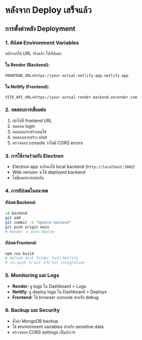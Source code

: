 # หลังจาก Deploy เสร็จแล้ว

## การตั้งค่าหลัง Deployment

### 1. อัปเดต Environment Variables
หลังจากได้ URL จริงแล้ว ให้อัปเดต:

#### ใน Render (Backend):
```
FRONTEND_URL=https://your-actual-netlify-app.netlify.app
```

#### ใน Netlify (Frontend):
```
VITE_API_URL=https://your-actual-render-backend.onrender.com
```

### 2. ทดสอบการเชื่อมต่อ
1. เข้าไปที่ frontend URL
2. ทดสอบ login
3. ทดสอบการสร้างคนไข้
4. ทดสอบการสร้าง visit
5. ตรวจสอบ console ว่าไม่มี CORS errors

### 3. การใช้งานร่วมกับ Electron
- Electron app จะยังคงใช้ local backend (`http://localhost:3002`)
- Web version จะใช้ deployed backend
- ไม่มีผลกระทบต่อกัน

### 4. การอัปเดตในอนาคต

#### อัปเดต Backend:
```bash
cd backend
git add .
git commit -m "Update backend"
git push origin main
# Render จะ auto-deploy
```

#### อัปเดต Frontend:
```bash
npm run build
# Upload dist folder ใหม่ไป Netlify
# หรือ push ไป Git ถ้าใช้ Git integration
```

### 5. Monitoring และ Logs
- **Render**: ดู logs ใน Dashboard > Logs
- **Netlify**: ดู deploy logs ใน Dashboard > Deploys
- **Frontend**: ใช้ browser console สำหรับ debug

### 6. Backup และ Security
- ตั้งค่า MongoDB backup
- ใช้ environment variables สำหรับ sensitive data
- ตรวจสอบ CORS settings เป็นประจำ
